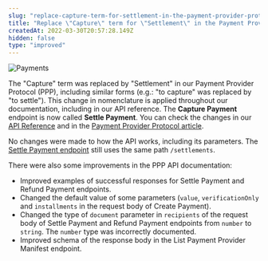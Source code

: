 ```yaml
---
slug: "replace-capture-term-for-settlement-in-the-payment-provider-protocol"
title: "Replace \"Capture\" term for \"Settlement\" in the Payment Provider Protocol documentation"
createdAt: 2022-03-30T20:57:28.149Z
hidden: false
type: "improved"
---
```


![Payments](https://cdn.jsdelivr.net/gh/vtexdocs/dev-portal-content@main/images/replace-capture-term-for-settlement-in-the-payment-provider-protocol-0.png)

The "Capture" term was replaced by "Settlement" in our Payment Provider Protocol (PPP), including similar forms (e.g.: "to capture" was replaced by "to settle"). This change in nomenclature is applied throughout our documentation, including in our API reference. The **Capture Payment** endpoint is now called **Settle Payment**. You can check the changes in our [API Reference](https://developers.vtex.com/vtex-rest-api/reference/payment-provider-protocol-api-overview) and in the [Payment Provider Protocol article](https://help.vtex.com/en/tutorial/payment-provider-protocol--RdsT2spdq80MMwwOeEq0m).

No changes were made to how the API works, including its parameters. The [Settle Payment endpoint](https://developers.vtex.com/vtex-rest-api/reference/settlepayment) still uses the same path `/settlements`.

There were also some improvements in the PPP API documentation:

- Improved examples of successful responses for Settle Payment and Refund Payment endpoints.
- Changed the default value of some parameters (`value`, `verificationOnly` and `installments` in the request body of Create Payment).
- Changed the type of `document` parameter in `recipients` of the request body of Settle Payment and Refund Payment endpoints from `number` to `string`. The `number` type was incorrectly documented.
- Improved schema of the response body in the List Payment Provider Manifest endpoint.
